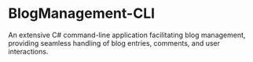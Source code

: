 # BlogManagement-CLI
An extensive C# command-line application facilitating blog management, providing seamless handling of blog entries, comments, and user interactions.
